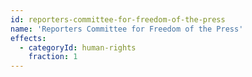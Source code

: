 ```yaml
---
id: reporters-committee-for-freedom-of-the-press
name: 'Reporters Committee for Freedom of the Press'
effects:
  - categoryId: human-rights
    fraction: 1
---
```

